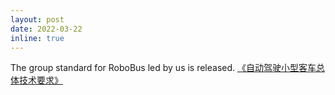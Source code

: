 ```yaml
---
layout: post
date: 2022-03-22
inline: true
---
```


The group standard for RoboBus led by us is released. [《自动驾驶小型客车总体技术要求》](http://www.ttbz.org.cn/StandardManage/Detail/59286/)
